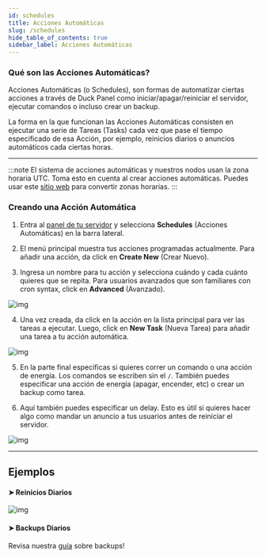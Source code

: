 ```yaml
---
id: schedules
title: Acciones Automáticas
slug: /schedules
hide_table_of_contents: true
sidebar_label: Acciones Automáticas
---
```



### Qué son las Acciones Automáticas?

Acciones Automáticas (o Schedules), son formas de automatizar ciertas acciones a través de  Duck Panel como 
iniciar/apagar/reiniciar el servidor, ejecutar comandos o incluso crear un backup.

La forma en la que funcionan las Acciones Automáticas consisten en ejecutar una serie de Tareas (Tasks) cada vez que pase
el tiempo especificado de esa Acción, por ejemplo, reinicios diarios o anuncios automáticos cada ciertas horas.

---
:::note
El sistema de acciones automáticas y nuestros nodos usan la zona horaria UTC. Toma esto en cuenta al crear acciones 
automáticas. Puedes usar este [sitio web](https://www.timeanddate.com/worldclock/converter.html) para convertir zonas horarias. 
:::

### Creando una Acción Automática

1. Entra al [panel de tu servidor](https://mc.bloom.host/) y selecciona **Schedules** (Acciones Automáticas) en la barra lateral.

2. El menú principal muestra tus acciones programadas actualmente. Para añadir una acción, da click en **Create New** (Crear Nuevo).
 
3. Ingresa un nombre para tu acción y selecciona cuándo y cada cuánto quieres que se repita. Para usuarios avanzados que
son familiares con cron syntax, click en **Advanced** (Avanzado).

![img](/using_the_panel/schedules/1.png)

4. Una vez creada, da click en la acción en la lista principal para ver las tareas a ejecutar. Luego, click en **New Task**
   (Nueva Tarea) para añadir una tarea a tu acción automática.

![img](/using_the_panel/schedules/2.png)

5. En la parte final especificas si quieres correr un comando o una acción de energía. Los comandos se escriben sin el `/`.
También puedes especificar una acción de energía (apagar, encender, etc) o crear un backup como tarea.

6. Aquí también puedes especificar un delay. Esto es útil si quieres hacer algo como mandar un anuncio a tus usuarios
antes de reiniciar el servidor.

![img](/using_the_panel/schedules/3.png)

---

## Ejemplos

#### ➤ Reinicios Diarios

![img](/using_the_panel/schedules/4.png)

#### ➤ Backups Diarios
Revisa nuestra [guía](backups.md) sobre backups!
